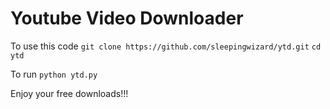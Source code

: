 # Youtube Video Downloader

To use this code 
```git clone https://github.com/sleepingwizard/ytd.git```
```cd ytd```

To run 
```python ytd.py```


Enjoy your free downloads!!!
